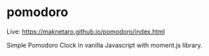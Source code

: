 # pomodoro
Live: https://maknetaro.github.io/pomodoro/index.html

Simple Pomodoro Clock in vanilla Javascript with moment.js library.
